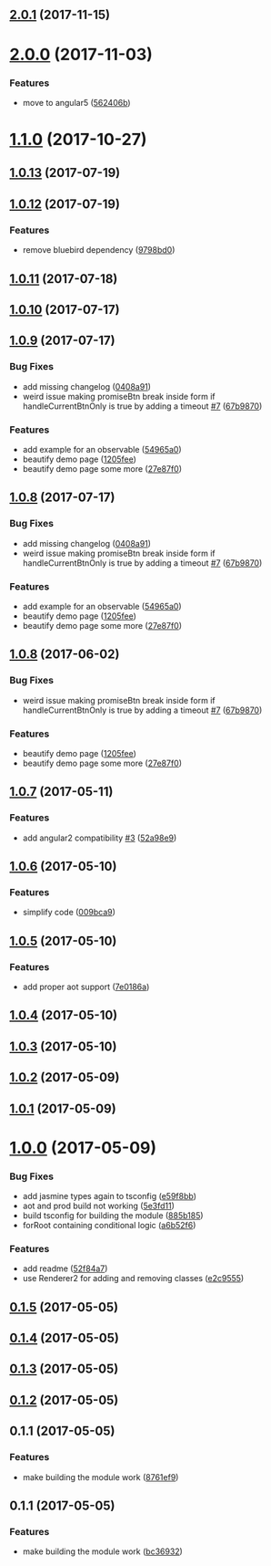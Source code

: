 <a name="2.0.1"></a>
## [2.0.1](https://github.com/johannesjo/angular2-promise-buttons/compare/v2.0.0...v2.0.1) (2017-11-15)



<a name="2.0.0"></a>
# [2.0.0](https://github.com/johannesjo/angular2-promise-buttons/compare/v1.1.0...v2.0.0) (2017-11-03)


### Features

* move to angular5 ([562406b](https://github.com/johannesjo/angular2-promise-buttons/commit/562406b))



<a name="1.1.0"></a>
# [1.1.0](https://github.com/johannesjo/angular2-promise-buttons/compare/v1.0.13...v1.1.0) (2017-10-27)



<a name="1.0.13"></a>
## [1.0.13](https://github.com/johannesjo/angular2-promise-buttons/compare/v1.0.12...v1.0.13) (2017-07-19)



<a name="1.0.12"></a>
## [1.0.12](https://github.com/johannesjo/angular2-promise-buttons/compare/v1.0.11...v1.0.12) (2017-07-19)


### Features

* remove bluebird dependency ([9798bd0](https://github.com/johannesjo/angular2-promise-buttons/commit/9798bd0))



<a name="1.0.11"></a>
## [1.0.11](https://github.com/johannesjo/angular2-promise-buttons/compare/v1.0.10...v1.0.11) (2017-07-18)



<a name="1.0.10"></a>
## [1.0.10](https://github.com/johannesjo/angular2-promise-buttons/compare/v1.0.9...v1.0.10) (2017-07-17)



<a name="1.0.9"></a>
## [1.0.9](https://github.com/johannesjo/angular2-promise-buttons/compare/v1.0.7...v1.0.9) (2017-07-17)


### Bug Fixes

* add missing changelog ([0408a91](https://github.com/johannesjo/angular2-promise-buttons/commit/0408a91))
* weird issue making promiseBtn break inside form if handleCurrentBtnOnly is true by adding a timeout [#7](https://github.com/johannesjo/angular2-promise-buttons/issues/7) ([67b9870](https://github.com/johannesjo/angular2-promise-buttons/commit/67b9870))


### Features

* add example for an observable ([54965a0](https://github.com/johannesjo/angular2-promise-buttons/commit/54965a0))
* beautify demo page ([1205fee](https://github.com/johannesjo/angular2-promise-buttons/commit/1205fee))
* beautify demo page some more ([27e87f0](https://github.com/johannesjo/angular2-promise-buttons/commit/27e87f0))



<a name="1.0.8"></a>
## [1.0.8](https://github.com/johannesjo/angular2-promise-buttons/compare/v1.0.7...v1.0.8) (2017-07-17)


### Bug Fixes

* add missing changelog ([0408a91](https://github.com/johannesjo/angular2-promise-buttons/commit/0408a91))
* weird issue making promiseBtn break inside form if handleCurrentBtnOnly is true by adding a timeout [#7](https://github.com/johannesjo/angular2-promise-buttons/issues/7) ([67b9870](https://github.com/johannesjo/angular2-promise-buttons/commit/67b9870))


### Features

* add example for an observable ([54965a0](https://github.com/johannesjo/angular2-promise-buttons/commit/54965a0))
* beautify demo page ([1205fee](https://github.com/johannesjo/angular2-promise-buttons/commit/1205fee))
* beautify demo page some more ([27e87f0](https://github.com/johannesjo/angular2-promise-buttons/commit/27e87f0))



<a name="1.0.8"></a>
## [1.0.8](https://github.com/johannesjo/angular2-promise-buttons/compare/v1.0.7...v1.0.8) (2017-06-02)


### Bug Fixes

* weird issue making promiseBtn break inside form if handleCurrentBtnOnly is true by adding a timeout [#7](https://github.com/johannesjo/angular2-promise-buttons/issues/7) ([67b9870](https://github.com/johannesjo/angular2-promise-buttons/commit/67b9870))


### Features

* beautify demo page ([1205fee](https://github.com/johannesjo/angular2-promise-buttons/commit/1205fee))
* beautify demo page some more ([27e87f0](https://github.com/johannesjo/angular2-promise-buttons/commit/27e87f0))



<a name="1.0.7"></a>
## [1.0.7](https://github.com/johannesjo/angular2-promise-buttons/compare/v1.0.6...v1.0.7) (2017-05-11)


### Features

* add angular2 compatibility [#3](https://github.com/johannesjo/angular2-promise-buttons/issues/3) ([52a98e9](https://github.com/johannesjo/angular2-promise-buttons/commit/52a98e9))



<a name="1.0.6"></a>
## [1.0.6](https://github.com/johannesjo/angular2-promise-buttons/compare/v1.0.5...v1.0.6) (2017-05-10)


### Features

* simplify code ([009bca9](https://github.com/johannesjo/angular2-promise-buttons/commit/009bca9))



<a name="1.0.5"></a>
## [1.0.5](https://github.com/johannesjo/angular2-promise-buttons/compare/v1.0.4...v1.0.5) (2017-05-10)


### Features

* add proper aot support ([7e0186a](https://github.com/johannesjo/angular2-promise-buttons/commit/7e0186a))



<a name="1.0.4"></a>
## [1.0.4](https://github.com/johannesjo/angular2-promise-buttons/compare/v1.0.3...v1.0.4) (2017-05-10)



<a name="1.0.3"></a>
## [1.0.3](https://github.com/johannesjo/angular2-promise-buttons/compare/v1.0.2...v1.0.3) (2017-05-10)



<a name="1.0.2"></a>
## [1.0.2](https://github.com/johannesjo/angular2-promise-buttons/compare/v1.0.1...v1.0.2) (2017-05-09)



<a name="1.0.1"></a>
## [1.0.1](https://github.com/johannesjo/angular2-promise-buttons/compare/v1.0.0...v1.0.1) (2017-05-09)



<a name="1.0.0"></a>
# [1.0.0](https://github.com/johannesjo/angular2-promise-buttons/compare/v0.1.5...v1.0.0) (2017-05-09)


### Bug Fixes

* add jasmine types again to tsconfig ([e59f8bb](https://github.com/johannesjo/angular2-promise-buttons/commit/e59f8bb))
* aot and prod build not working ([5e3fd11](https://github.com/johannesjo/angular2-promise-buttons/commit/5e3fd11))
* build tsconfig for building the module ([885b185](https://github.com/johannesjo/angular2-promise-buttons/commit/885b185))
* forRoot containing conditional logic ([a6b52f6](https://github.com/johannesjo/angular2-promise-buttons/commit/a6b52f6))


### Features

* add readme ([52f84a7](https://github.com/johannesjo/angular2-promise-buttons/commit/52f84a7))
* use Renderer2 for adding and removing classes ([e2c9555](https://github.com/johannesjo/angular2-promise-buttons/commit/e2c9555))



<a name="0.1.5"></a>
## [0.1.5](https://github.com/johannesjo/angular2-promise-buttons/compare/v0.1.4...v0.1.5) (2017-05-05)



<a name="0.1.4"></a>
## [0.1.4](https://github.com/johannesjo/angular2-promise-buttons/compare/v0.1.3...v0.1.4) (2017-05-05)



<a name="0.1.3"></a>
## [0.1.3](https://github.com/johannesjo/angular2-promise-buttons/compare/v0.1.2...v0.1.3) (2017-05-05)



<a name="0.1.2"></a>
## [0.1.2](https://github.com/johannesjo/angular2-promise-buttons/compare/v0.1.1...v0.1.2) (2017-05-05)



<a name="0.1.1"></a>
## 0.1.1 (2017-05-05)


### Features

* make building the module work ([8761ef9](https://github.com/johannesjo/angular2-promise-buttons/commit/8761ef9))



<a name="0.1.1"></a>
## 0.1.1 (2017-05-05)


### Features

* make building the module work ([bc36932](https://github.com/johannesjo/angular2-promise-buttons/commit/bc36932))




